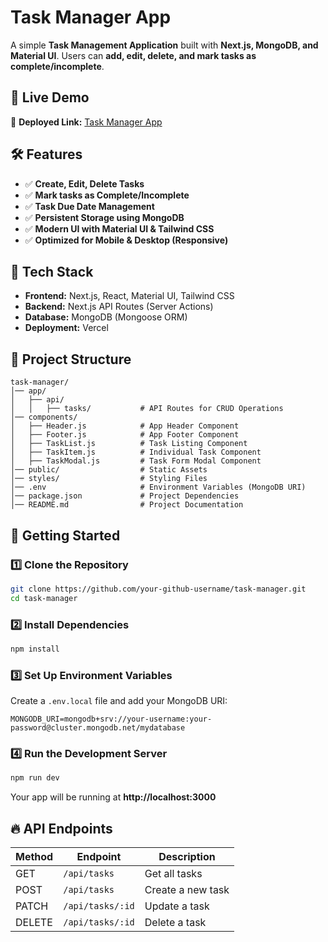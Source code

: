 # Task Manager App

A simple **Task Management Application** built with **Next.js, MongoDB, and Material UI**. Users can **add, edit, delete, and mark tasks as complete/incomplete**.

## 🚀 Live Demo

🔗 **Deployed Link:** [Task Manager App](https://task-management-tan-chi.vercel.app/)

## 🛠️ Features

- ✅ **Create, Edit, Delete Tasks**
- ✅ **Mark tasks as Complete/Incomplete**
- ✅ **Task Due Date Management**
- ✅ **Persistent Storage using MongoDB**
- ✅ **Modern UI with Material UI & Tailwind CSS**
- ✅ **Optimized for Mobile & Desktop (Responsive)**

## 📌 Tech Stack

- **Frontend:** Next.js, React, Material UI, Tailwind CSS
- **Backend:** Next.js API Routes (Server Actions)
- **Database:** MongoDB (Mongoose ORM)
- **Deployment:** Vercel

## 📂 Project Structure

```
task-manager/
│── app/
│   ├── api/
│   │   ├── tasks/           # API Routes for CRUD Operations
│── components/
│   ├── Header.js            # App Header Component
│   ├── Footer.js            # App Footer Component
│   ├── TaskList.js          # Task Listing Component
│   ├── TaskItem.js          # Individual Task Component
│   ├── TaskModal.js         # Task Form Modal Component
│── public/                  # Static Assets
│── styles/                  # Styling Files
│── .env                     # Environment Variables (MongoDB URI)
│── package.json             # Project Dependencies
│── README.md                # Project Documentation
```

## 🚀 Getting Started

### 1️⃣ Clone the Repository

```sh
git clone https://github.com/your-github-username/task-manager.git
cd task-manager
```

### 2️⃣ Install Dependencies

```sh
npm install
```

### 3️⃣ Set Up Environment Variables

Create a `.env.local` file and add your MongoDB URI:

```
MONGODB_URI=mongodb+srv://your-username:your-password@cluster.mongodb.net/mydatabase
```

### 4️⃣ Run the Development Server

```sh
npm run dev
```

Your app will be running at **http://localhost:3000**

## 🔥 API Endpoints

| Method | Endpoint         | Description       |
| ------ | ---------------- | ----------------- |
| GET    | `/api/tasks`     | Get all tasks     |
| POST   | `/api/tasks`     | Create a new task |
| PATCH  | `/api/tasks/:id` | Update a task     |
| DELETE | `/api/tasks/:id` | Delete a task     |
